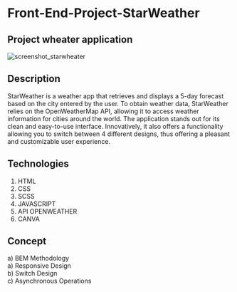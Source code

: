 # Front-End-Project-StarWeather
## Project wheater application 
![screenshot_starwheater](https://github.com/GMKRAKEN23/Front-End-Project-StarWeather/assets/149949090/5b86272b-0521-41b5-be78-c04196283781)
## Description
StarWeather is a weather app that retrieves and displays a 5-day forecast based on the city entered by the user. To obtain weather data, StarWeather relies on the OpenWeatherMap API, allowing it to access weather information for cities around the world. The application stands out for its clean and easy-to-use interface. Innovatively, it also offers a functionality allowing you to switch between 4 different designs, thus offering a pleasant and customizable user experience.
## Technologies 
1. HTML
2. CSS
3. SCSS
4. JAVASCRIPT
5. API OPENWEATHER
6. CANVA
## Concept 
a) BEM Methodology  
a) Responsive Design  
b) Switch Design  
c) Asynchronous Operations
